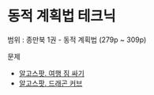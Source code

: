 # 동적 계획법 테크닉

범위 : 종만북 1권 - 동적 계획법 (279p ~ 309p)

문제

- [알고스팟. 여행 짐 싸기](https://www.algospot.com/judge/problem/read/PACKING)
- [알고스팟. 드래곤 커브](https://algospot.com/judge/problem/read/DRAGON)
